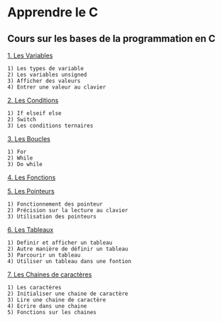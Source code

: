 # Apprendre le C
## Cours sur les bases de la programmation en C

[1. Les Variables](https://github.com/Nzosim/Apprendre-le-C/blob/main/Variables.c)

    1) Les types de variable
    2) Les variables unsigned
    3) Afficher des valeurs
    4) Entrer une valeur au clavier

[2. Les Conditions](https://github.com/Nzosim/Apprendre-le-C/blob/main/Conditions.c)

    1) If elseif else
    2) Switch
    3) Les conditions ternaires

[3. Les Boucles](https://github.com/Nzosim/Apprendre-le-C/blob/main/Boucles.c)

    1) For
    2) While
    3) Do while

[4. Les Fonctions](https://github.com/Nzosim/Apprendre-le-C/blob/main/Fonctions.c)

[5. Les Pointeurs](https://github.com/Nzosim/Apprendre-le-C/blob/main/Pointeurs.c)

    1) Fonctionnement des pointeur
    2) Précision sur la lecture au clavier
    3) Utilisation des pointeurs

[6. Les Tableaux](https://github.com/Nzosim/Apprendre-le-C/blob/main/Tableaux.c)

    1) Definir et afficher un tableau
    2) Autre manière de définir un tableau
    3) Parcourir un tableau
    4) Utiliser un tableau dans une fontion

[7. Les Chaines de caractères](https://github.com/Nzosim/Apprendre-le-C/blob/main/ChainesDeCaracteres.c)

    1) Les caractères
    2) Initialiser une chaine de caractère
    3) Lire une chaine de caractère
    4) Ecrire dans une chaine
    5) Fonctions sur les chaines